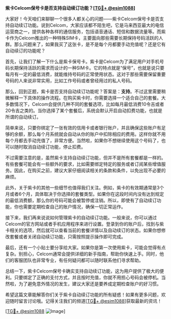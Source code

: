 **紫卡Celcom保号卡是否支持自动续订功能？[[TG💪+ @esim1088](https://t.me/s/esim1088)]**

大家好！今天咱们来聊聊一个很多人都关心的问题——紫卡Celcom保号卡是否支持自动续订功能。说到Celcom，大家应该都不陌生吧，它是马来西亚最大的电信运营商之一，提供各种各样的通信服务，包括语音通话、短信和数据流量等。而紫卡作为Celcom推出的一种特殊SIM卡，主要面向那些需要长期保持号码活跃的人群。那么问题来了，如果我买了这张卡，是不是每个月都要手动充值呢？还是它有自动续订的功能呢？

首先，让我们了解一下什么是紫卡保号卡。紫卡是Celcom为了满足用户对手机号码长期保持活跃的需求而设计的一种SIM卡。它的特点就是“保号”，也就是说只要每月有一定的最低消费，就能维持号码的正常使用状态。这对于那些需要保留重要号码的人来说非常实用，比如工作号码或者曾经用过的私人号码。

那么，回到正题，紫卡是否支持自动续订功能呢？答案是：**支持**。不过这里需要稍微解释一下具体的操作流程。在购买紫卡时，你需要选择一个适合自己的套餐。大多数情况下，Celcom会提供几种不同的套餐选项，比如每月最低消费10令吉或者20令吉之类的。当你选择了某个套餐后，系统会默认开启自动扣费功能，也就是所谓的自动续订。

简单来说，只要你绑定了一张有效的信用卡或者银行账户，并且确保这些账户有足够的余额，那么每个月系统就会自动从你的账户中扣除相应的费用。这样你就不用每个月都去手动充值了，非常方便。当然啦，如果你不想继续使用这个号码了，也可以随时取消自动续订功能，停止扣费。

不过需要注意的是，虽然紫卡支持自动续订功能，但并不是所有套餐都是一样的。有些套餐可能会有一些额外的要求，比如需要绑定特定的服务或者订阅某些增值服务。因此，在购买之前，建议大家仔细阅读相关的条款和条件，以免出现不必要的麻烦。

此外，关于紫卡的其他一些细节也值得我们关注。例如，紫卡的有效期通常是3个月或者6个月，具体取决于你选择的套餐类型。如果你在这段时间内没有达到规定的最低消费额，那么你的号码可能会被暂停或注销。所以，即使有了自动续订功能，你也需要定期检查自己的账户情况，确保一切正常运作。

接下来，我们再来说说如何管理紫卡的自动续订功能。一般来说，你可以通过Celcom的官方网站或者手机应用程序来进行设置。登录到你的账户后，找到与紫卡相关的选项，然后就可以查看当前的套餐详情以及自动续订的状态。如果你想修改套餐或者关闭自动续订功能，只需按照提示操作即可完成。

最后，还有一个小贴士要分享给大家。如果你是第一次使用紫卡，可能会觉得有点复杂。别担心，Celcom通常会提供详细的新手指南，帮助你快速上手。同时，他们的客服团队也非常专业，有任何疑问都可以随时联系他们寻求帮助。

总结一下，紫卡Celcom保号卡确实支持自动续订功能，这为用户提供了极大的便利。只要绑定了正确的支付方式，并且按时充值，你就不用担心号码会被停机。当然啦，为了避免意外情况的发生，建议大家还是要养成定期检查账户的好习惯。

希望这篇文章能解答你们关于紫卡自动续订功能的所有疑惑！如果有更多问题，欢迎随时留言讨论哦。记得关注我们的频道[[TG💪+ @esim1088](https://t.me/s/esim1088)]获取最新的资讯！

[[TG💪+ @esim1088](https://t.me/s/esim1088) ![Image](https://i.postimg.cc/4NQfJmqS/Snipaste-2025-05-13-00-14-12.png)]